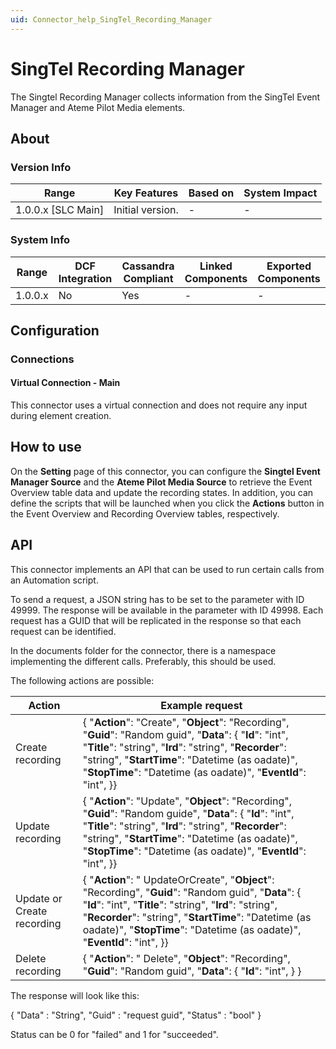 ```yaml
---
uid: Connector_help_SingTel_Recording_Manager
---
```


# SingTel Recording Manager

The Singtel Recording Manager collects information from the SingTel Event Manager and Ateme Pilot Media elements.

## About

### Version Info

| **Range**            | **Key Features** | **Based on** | **System Impact** |
|----------------------|------------------|--------------|-------------------|
| 1.0.0.x \[SLC Main\] | Initial version. | \-           | \-                |

### System Info

| **Range** | **DCF Integration** | **Cassandra Compliant** | **Linked Components** | **Exported Components** |
|-----------|---------------------|-------------------------|-----------------------|-------------------------|
| 1.0.0.x   | No                  | Yes                     | \-                    | \-                      |

## Configuration

### Connections

#### Virtual Connection - Main

This connector uses a virtual connection and does not require any input during element creation.

## How to use

On the **Setting** page of this connector, you can configure the **Singtel Event Manager Source** and the **Ateme Pilot Media Source** to retrieve the Event Overview table data and update the recording states. In addition, you can define the scripts that will be launched when you click the **Actions** button in the Event Overview and Recording Overview tables, respectively.

## API

This connector implements an API that can be used to run certain calls from an Automation script.

To send a request, a JSON string has to be set to the parameter with ID 49999. The response will be available in the parameter with ID 49998. Each request has a GUID that will be replicated in the response so that each request can be identified.

In the documents folder for the connector, there is a namespace implementing the different calls. Preferably, this should be used.

The following actions are possible:

| **Action**                 | **Example request**                                                                                                                                                                                                                                                                                     |
|----------------------------|---------------------------------------------------------------------------------------------------------------------------------------------------------------------------------------------------------------------------------------------------------------------------------------------------------|
| Create recording           | { "**Action**": "Create", "**Object**": "Recording", "**Guid**": "Random guid", "**Data**": { "**Id**": "int", "**Title**": "string", "**Ird**": "string", "**Recorder**": "string", "**StartTime**": "Datetime (as oadate)", "**StopTime**": "Datetime (as oadate)", "**EventId**": "int", }}          |
| Update recording           | { "**Action**": "Update", "**Object**": "Recording", "**Guid**": "Random guide", "**Data**": { "**Id**": "int", "**Title**": "string", "**Ird**": "string", "**Recorder**": "string", "**StartTime**": "Datetime (as oadate)", "**StopTime**": "Datetime (as oadate)", "**EventId**": "int", }}         |
| Update or Create recording | { "**Action**": " UpdateOrCreate", "**Object**": "Recording", "**Guid**": "Random guid", "**Data**": { "**Id**": "int", "**Title**": "string", "**Ird**": "string", "**Recorder**": "string", "**StartTime**": "Datetime (as oadate)", "**StopTime**": "Datetime (as oadate)", "**EventId**": "int", }} |
| Delete recording           | { "**Action**": " Delete", "**Object**": "Recording", "**Guid**": "Random guid", "**Data**": { "**Id**": "int", } }                                                                                                                                                                                     |

The response will look like this:

{
"Data" : "String",
"Guid" : "request guid",
"Status" : "bool"
}

Status can be 0 for "failed" and 1 for "succeeded".

